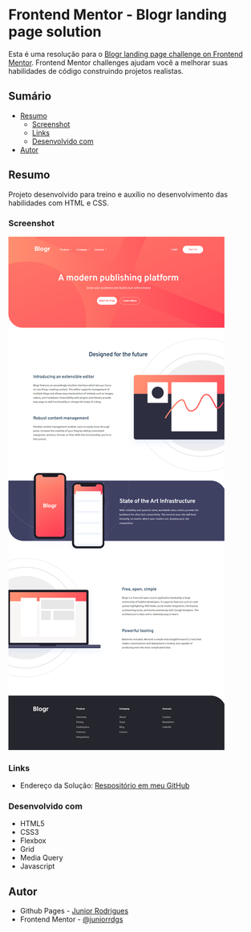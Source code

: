 # Frontend Mentor - Blogr landing page solution

Esta é uma resolução para o [Blogr landing page challenge on Frontend Mentor](https://www.frontendmentor.io/challenges/blogr-landing-page-EX2RLAApP). Frontend Mentor challenges ajudam você a melhorar suas habilidades de código construindo projetos realistas. 

## Sumário
  - [Resumo](#resumo)
    - [Screenshot](#screenshot)
    - [Links](#links)
    - [Desenvolvido com](#desenvolvido-com)
  - [Autor](#autor)

## Resumo
Projeto desenvolvido para treino e auxílio no desenvolvimento das habilidades com HTML e CSS.

### Screenshot
![](/assets/images/screenshot.png)

### Links
- Endereço da Solução: [Respositório em meu GitHub](https://github.com/juniorrdgs/blogr-landing-page)

### Desenvolvido com
- HTML5
- CSS3
- Flexbox
- Grid
- Media Query
- Javascript

## Autor

- Github Pages - [Junior Rodrigues](https://juniorrdgs.github.io)
- Frontend Mentor - [@juniorrdgs](https://www.frontendmentor.io/profile/juniorrdgs)